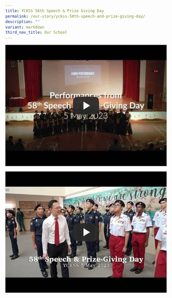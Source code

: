```yaml
---
title: YCKSS 58th Speech & Prize Giving Day
permalink: /our-story/yckss-58th-speech-and-prize-giving-day/
description: ""
variant: markdown
third_nav_title: Our School
---
```

[![Performances from 58th Speech &amp; Prize Giving Day 5 May 2023](/images/Our%20Story/58SpeechDayConcert.jpg)](https://www.youtube.com/watch?v=UpBOuxauBJw "Performances from 58th Speech &amp; Prize Giving Day 5 May 2023")

[![Highlights from 58th Speech & Prize Giving Day](/images/Our%20Story/58SpeechDayGOH.jpg)](https://www.youtube.com/watch?v=Rcnx3RyomJY "Highlights from 58th Speech & Prize Giving Day")